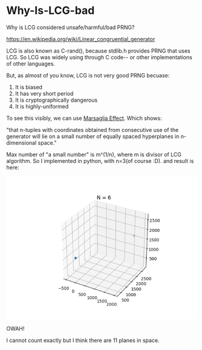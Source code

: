 # Why-Is-LCG-bad
Why is LCG considered unsafe/harmful/bad PRNG?

https://en.wikipedia.org/wiki/Linear_congruential_generator

LCG is also known as C-rand(), because stdlib.h provides PRNG that uses LCG. So LCG was widely using through C code-- or other implementations of other languages.

But, as almost of you know, LCG is not very good PRNG becuase:

1. It is biased
2. It has very short period
3. It is cryptographically dangerous
4. It is highly-uniformed

To see this visibly, we can use [Marsaglia Effect](https://en.wikipedia.org/wiki/George_Marsaglia). Which shows:

"that n-tuples with coordinates obtained from consecutive use of the generator will lie on a small number of equally spaced hyperplanes in n-dimensional space."

Max number of "a small number" is m^(1/n), where m is divisor of LCG algorithm.
So I implemented in python, with n=3(of course :D). and result is here:

![alt tag](https://raw.githubusercontent.com/g34r/Why-Is-LCG-bad/master/crand_danger.gif)

OWAH!

I cannot count exactly but I think there are 11 planes in space.
